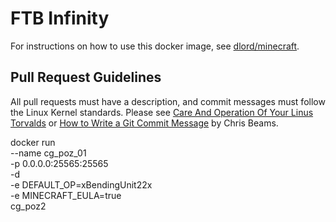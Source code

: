 # FTB Infinity

For instructions on how to use this docker image, see [dlord/minecraft][].

## Pull Request Guidelines

All pull requests must have a description, and commit messages must follow
the Linux Kernel standards. Please see [Care And Operation Of Your Linus Torvalds][]
or [How to Write a Git Commit Message][] by Chris Beams.


[Care And Operation Of Your Linus Torvalds]: https://www.kernel.org/doc/Documentation/SubmittingPatches
[How to Write a Git Commit Message]: http://chris.beams.io/posts/git-commit/

[dlord/minecraft]: https://hub.docker.com/r/dlord/minecraft/


docker run \
    --name cg_poz_01 \
    -p 0.0.0.0:25565:25565 \
    -d \
    -e DEFAULT_OP=xBendingUnit22x \
    -e MINECRAFT_EULA=true \
    cg_poz2